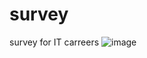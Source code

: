 # survey
survey for IT carreers
![image](https://github.com/ylleuname/survey/assets/106875227/b3ba52c3-eca4-445c-bde8-6af886b1d54b)
